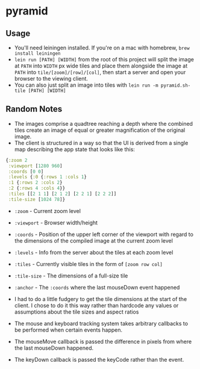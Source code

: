 # pyramid

## Usage

- You'll need leiningen installed. If you're on a mac with homebrew, `brew install leiningen`
- `lein run [PATH] [WIDTH]` from the root of this project will split the image at `PATH` into `WIDTH` px wide tiles and place them alongside the image at `PATH` into `tile/[zoom]/[row]/[col]`, then start a server and open your browser to the viewing client.
- You can also just split an image into tiles with `lein run -m pyramid.sh-tile [PATH] [WIDTH]`

## Random Notes

- The images comprise a quadtree reaching a depth where the combined tiles create an image of equal or greater magnification of the original image.
- The client is structured in a way so that the UI is derived from a single map describing the app state that looks like this:

```clojure
{:zoom 2 
 :viewport [1280 960]
 :coords [0 0]
 :levels {:0 {:rows 1 :cols 1}
 :1 {:rows 2 :cols 2}
 :2 {:rows 4 :cols 4}}
 :tiles [[2 1 1] [2 1 2] [2 2 1] [2 2 2]]
 :tile-size [1024 78]}
```

- `:zoom` - Current zoom level
- `:viewport` - Browser width/height
- `:coords` - Position of the upper left corner of the viewport with regard to the dimensions of the compiled image at the current zoom level
- `:levels` - Info from the server about the tiles at each zoom level
- `:tiles` - Currently visible tiles in the form of `[zoom row col]`
- `:tile-size` - The dimensions of a full-size tile
- `:anchor` - The `:coords` where the last mouseDown event happened

- I had to do a little fudgery to get the tile dimensions at the start of the client. I chose to do it this way rather than hardcode any values or assumptions about the tile sizes and aspect ratios
- The mouse and keyboard tracking system takes arbitrary callbacks to be performed when certain events happen. 
- The mouseMove callback is passed the difference in pixels from where the last mouseDown happened.
- The keyDown callback is passed the keyCode rather than the event. 

